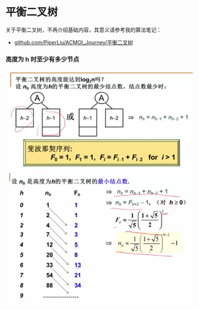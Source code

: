 # 平衡二叉树

关于平衡二叉树，不再介绍基础内容，其意义请参考我的算法笔记：
- [github.com/PiperLiu/ACMOI_Journey/平衡二叉树](https://github.com/PiperLiu/ACMOI_Journey/blob/master/notes/acwings/PAT%E7%94%B2%E7%BA%A7%E8%BE%85%E5%AF%BC%E8%AF%BE/drafts/pat.0.1.md)

### 高度为 h 时至少有多少节点

![](../images/2021100501.png)
![](../images/2021100502.png)

